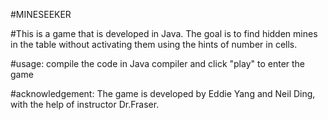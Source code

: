 #MINESEEKER

#This is a game that is developed in Java. The goal is to find hidden mines in the table without activating them using the hints of number in cells.


#usage: compile the code in Java compiler and click "play" to enter the game



#acknowledgement: The game is developed by Eddie Yang and Neil Ding, with the help of instructor Dr.Fraser.
